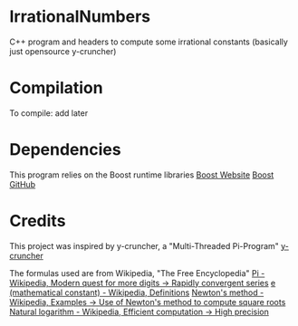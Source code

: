 # IrrationalNumbers
C++ program and headers to compute some irrational constants (basically just opensource y-cruncher)

# Compilation
To compile:
  add later

# Dependencies
This program relies on the Boost runtime libraries
[Boost Website](https://www.boost.org/)
[Boost GitHub](https://github.com/boostorg/boost)

# Credits
This project was inspired by y-cruncher, a "Multi-Threaded Pi-Program"
[y-cruncher](https://www.numberworld.org/y-cruncher/)

The formulas used are from Wikipedia, "The Free Encyclopedia"
[Pi - Wikipedia, Modern quest for more digits -> Rapidly convergent series](https://en.wikipedia.org/wiki/Pi#Rapidly_convergent_series)
[e (mathematical constant) - Wikipedia, Definitions](https://en.wikipedia.org/wiki/E_(mathematical_constant)#Definitions)
[Newton's method - Wikipedia, Examples -> Use of Newton's method to compute square roots](https://en.wikipedia.org/wiki/Newton%27s_method#Use_of_Newton's_method_to_compute_square_roots)
[Natural logarithm - Wikipedia, Efficient computation -> High precision](https://en.wikipedia.org/wiki/Natural_logarithm#High_precision)
